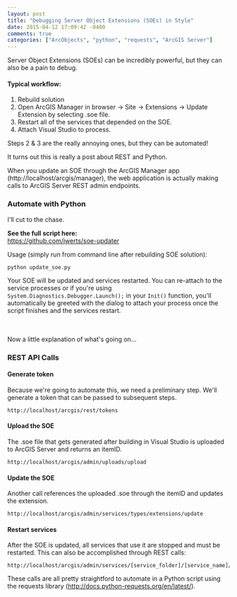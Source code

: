 ```yaml
---
layout: post
title: "Debugging Server Object Extensions (SOEs) in Style"
date: 2015-04-12 17:09:42 -0400
comments: true
categories: ["ArcObjects", "python", "requests", "ArcGIS Server"]
---
```

Server Object Extensions (SOEs) can be incredibly powerful, but they can also be a pain to debug.

#### Typical workflow:  
1. Rebuild solution  
2. Open ArcGIS Manager in browser -> Site -> Extensions -> Update Extension by selecting .soe file.
3. Restart all of the services that depended on the SOE.  
4. Attach Visual Studio to process.  

Steps 2 & 3 are the really annoying ones, but they can be automated!

It turns out this is really a post about REST and Python.

When you update an SOE through the ArcGIS Manager app (http://localhost/arcgis/manager), the web application is actually making calls to ArcGIS Server REST admin endpoints.

### Automate with Python

I'll cut to the chase.  

**See the full script here:**  
https://github.com/jwerts/soe-updater

Usage (simply run from command line after rebuilding SOE solution):
```
python update_soe.py
```
Your SOE will be updated and services restarted.  You can re-attach to the service processes or if you're using ```System.Diagnostics.Debugger.Launch();``` in your ```Init()``` function, you'll automatically be greeted with the dialog to attach your process once the script finishes and the services restart.

<br/><br/>
Now a little explanation of what's going on...

### REST API Calls

#### Generate token
Because we're going to automate this, we need a preliminary step.  We'll generate a token that can be passed to subsequent steps.
```
http://localhost/arcgis/rest/tokens
```

#### Upload the SOE
The .soe file that gets generated after building in Visual Studio is uploaded to ArcGIS Server and returns an itemID.
```
http://localhost/arcgis/admin/uploads/upload
```

#### Update the SOE
Another call references the uploaded .soe through the itemID and updates the extension.
```
http://localhost/arcgis/admin/services/types/extensions/update
```

#### Restart services
After the SOE is updated, all services that use it are stopped and must be restarted.  This can also be accomplished through REST calls:
```
http://localhost/arcgis/admin/services/[service_folder]/[service_name]/start
```

These calls are all pretty straightford to automate in a Python script using the requests library (http://docs.python-requests.org/en/latest/).
